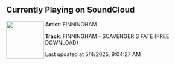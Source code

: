 ## Currently Playing on SoundCloud

[<img align="left" width="100" src="https://i1.sndcdn.com/artworks-ckYv4FHTyxbk45Mu-zEK43A-t500x500.png">](https://soundcloud.com/finninghamofficial/finningham-scavengers-fate)

**Artist**: FINNINGHAM 

**Track**: FINNINGHAM - SCAVENGER'S FATE (FREE DOWNLOAD)

Last updated at 5/4/2025, 9:04:27 AM
